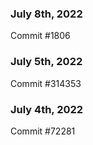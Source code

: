 ### July 8th, 2022

Commit #1806

### July 5th, 2022

Commit #314353


### July 4th, 2022

Commit #72281
